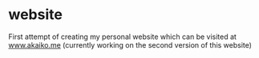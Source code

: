 # website
First attempt of creating my personal website which can be visited at www.akaiko.me
(currently working on the second version of this website)
